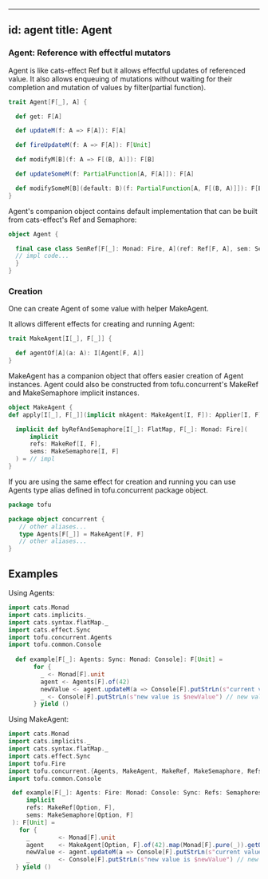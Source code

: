---
 id: agent
 title: Agent
 ---

 ### Agent: Reference with effectful mutators
 
 Agent is like cats-effect Ref but it allows effectful updates of referenced value. 
 It also allows enqueuing of mutations without waiting for their completion 
 and mutation of values by filter(partial function). 
 
 ```scala
 trait Agent[F[_], A] {
 
   def get: F[A]
 
   def updateM(f: A => F[A]): F[A]
 
   def fireUpdateM(f: A => F[A]): F[Unit]
 
   def modifyM[B](f: A => F[(B, A)]): F[B]
 
   def updateSomeM(f: PartialFunction[A, F[A]]): F[A]
 
   def modifySomeM[B](default: B)(f: PartialFunction[A, F[(B, A)]]): F[B]
 }
 ```
 
 Agent's companion object contains default implementation 
 that can be built from cats-effect's Ref and Semaphore:
 
 ```scala
 object Agent {
 
   final case class SemRef[F[_]: Monad: Fire, A](ref: Ref[F, A], sem: Semaphore[F]) extends Agent[F, A] {
   // impl code...
   }
}
 ```
 
 ### Creation
 
 One can create Agent of some value with helper MakeAgent. 
 
 It allows different effects for creating and running Agent:  
 
 ```scala
 trait MakeAgent[I[_], F[_]] {

   def agentOf[A](a: A): I[Agent[F, A]]
 }
 ```
 MakeAgent has a companion object that offers easier creation of Agent instances.
 Agent could also be constructed from tofu.concurrent's MakeRef and MakeSemaphore implicit instances.
```scala
object MakeAgent {
def apply[I[_], F[_]](implicit mkAgent: MakeAgent[I, F]): Applier[I, F] = // impl

  implicit def byRefAndSemaphore[I[_]: FlatMap, F[_]: Monad: Fire](
      implicit
      refs: MakeRef[I, F],
      sems: MakeSemaphore[I, F]
  ) = // impl
}
```
 If you are using the same effect for creation and running 
 you can use Agents type alias defined in tofu.concurrent package object.
 ```scala
package tofu

package object concurrent {
    // other aliases...
    type Agents[F[_]] = MakeAgent[F, F]
    // other aliases...
}
```
 
 ## Examples
 Using Agents:
 
 ```scala
import cats.Monad
import cats.implicits._
import cats.syntax.flatMap._
import cats.effect.Sync
import tofu.concurrent.Agents
import tofu.common.Console
  
   def example[F[_]: Agents: Sync: Monad: Console]: F[Unit] =
        for {
          _ <- Monad[F].unit
          agent <- Agents[F].of(42)
          newValue <- agent.updateM(a => Console[F].putStrLn(s"current value is $a") *> Monad[F].pure(a + 27))
          _ <- Console[F].putStrLn(s"new value is $newValue") // new value is 69
        } yield ()
 ```
 Using MakeAgent:
 
 ```scala
import cats.Monad
import cats.implicits._
import cats.syntax.flatMap._
import cats.effect.Sync
import tofu.Fire
import tofu.concurrent.{Agents, MakeAgent, MakeRef, MakeSemaphore, Refs, Semaphores}
import tofu.common.Console
 
  def example[F[_]: Agents: Fire: Monad: Console: Sync: Refs: Semaphores](
      implicit
      refs: MakeRef[Option, F],
      sems: MakeSemaphore[Option, F]
  ): F[Unit] =
    for {
      _        <- Monad[F].unit
      agent    <- MakeAgent[Option, F].of(42).map(Monad[F].pure(_)).getOrElse(Agents[F].of(42))
      newValue <- agent.updateM(a => Console[F].putStrLn(s"current value is $a") *> Monad[F].pure(a + 27))
      _        <- Console[F].putStrLn(s"new value is $newValue") // new value is 69
   } yield ()
``` 
